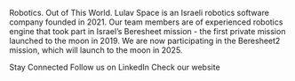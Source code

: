 Robotics. Out of This World.
Lulav Space is an Israeli robotics software company founded in 2021.
Our team members are of experienced robotics engine that took part in Israel’s Beresheet mission - the first private mission launched to the moon in 2019.
We are now participating in the Beresheet2 mission, which will launch to the moon in 2025.

Stay Connected
Follow us on LinkedIn
Check our website
